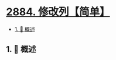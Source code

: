 # [2884. 修改列【简单】](https://github.com/tnotesjs/TNotes.leetcode/tree/main/notes/2884.%20%E4%BF%AE%E6%94%B9%E5%88%97%E3%80%90%E7%AE%80%E5%8D%95%E3%80%91)

<!-- region:toc -->

- [1. 📝 概述](#1--概述)

<!-- endregion:toc -->

## 1. 📝 概述
